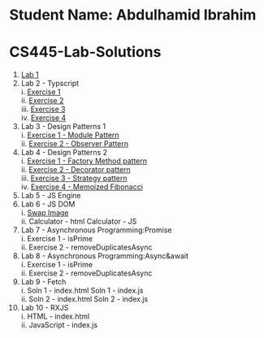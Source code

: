 # Student Name: Abdulhamid Ibrahim
# CS445-Lab-Solutions
 1. [Lab 1](https://github.com/Hamid8542/cs445-lab-solutions/blob/main/Lab%201/Lab-1%20Solutions.pdf)<br>
 2. Lab 2 - Typscript <br>
     i. [Exercise 1](https://github.com/Hamid8542/cs445-lab-solutions/blob/main/Lab%202%20-%20Typescript/Exercise1.ts) <br>
     ii. [Exercise 2](https://github.com/Hamid8542/cs445-lab-solutions/blob/main/Lab%202%20-%20Typescript/Exercise2.ts) <br>
     iii. [Exercise 3](https://github.com/Hamid8542/cs445-lab-solutions/blob/main/Lab%202%20-%20Typescript/Exercise3.ts) <br>
     iv. [Exercise 4](https://github.com/Hamid8542/cs445-lab-solutions/blob/main/Lab%202%20-%20Typescript/Exercise4.ts) <br>
3. Lab 3 - Design Patterns 1 <br>
     i. [Exercise 1 - Module Pattern](https://github.com/Hamid8542/cs445-lab-solutions/blob/main/Lab%203%20Design%20Pattern%201/Exercise01.js)  <br>
     ii. [Exercise 2 - Observer Pattern](https://github.com/Hamid8542/cs445-lab-solutions/blob/main/Lab%203%20Design%20Pattern%201/Exercise02.js)  <br>
4. Lab 4 - Design Patterns 2 <br>
     i. [Exercise 1 - Factory Method pattern](https://github.com/Hamid8542/cs445-lab-solutions/blob/main/Lab%204%20Design%20Pattern%202/Exercise01.js) <br>
     ii. [Exercise 2 - Decorator pattern](https://github.com/Hamid8542/cs445-lab-solutions/blob/main/Lab%204%20Design%20Pattern%202/Exercise02.js) <br>
     iii. [Exercise 3 - Strategy pattern](https://github.com/Hamid8542/cs445-lab-solutions/blob/main/Lab%204%20Design%20Pattern%202/Exercise03.js)<br>
     iv. [Exercise 4 - Memoized Fibonacci](https://github.com/Hamid8542/cs445-lab-solutions/blob/main/Lab%204%20Design%20Pattern%202/Exercise04.js) <br>
5. Lab 5 - JS Engine
6. Lab 6 - JS DOM <br>
     i. [Swap Image](https://hamid8542.github.io/cs315/Swap.html) <br>
     ii. Calculator - html Calculator - JS <br>
7. Lab 7 - Asynchronous Programming:Promise <br>
     i. Exercise 1 - isPrime <br>
    ii. Exercise 2 - removeDuplicatesAsync <br>
8. Lab 8 - Asynchronous Programming:Async&await <br>
     i. Exercise 1 - isPrime <br>
     ii. Exercise 2 - removeDuplicatesAsync <br>
9. Lab 9 - Fetch <br>
     i. Soln 1 - index.html Soln 1 - index.js <br>
     ii. Soln 2 - index.html Soln 2 - index.js <br>
10. Lab 10 - RXJS <br>
     i. HTML - index.html <br>
     ii. JavaScript - index.js <br>